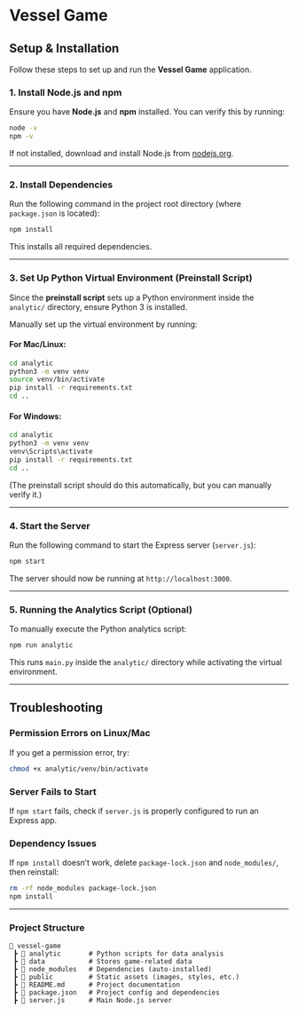 # Vessel Game

## Setup & Installation

Follow these steps to set up and run the **Vessel Game** application.

### **1. Install Node.js and npm**
Ensure you have **Node.js** and **npm** installed. You can verify this by running:

```sh
node -v
npm -v
```

If not installed, download and install Node.js from [nodejs.org](https://nodejs.org/).

---
### **2. Install Dependencies**
Run the following command in the project root directory (where `package.json` is located):

```sh
npm install
```

This installs all required dependencies.

---
### **3. Set Up Python Virtual Environment (Preinstall Script)**
Since the **preinstall script** sets up a Python environment inside the `analytic/` directory, ensure Python 3 is installed.

Manually set up the virtual environment by running:

#### **For Mac/Linux**:
```sh
cd analytic
python3 -m venv venv
source venv/bin/activate
pip install -r requirements.txt
cd ..
```

#### **For Windows**:
```sh
cd analytic
python3 -m venv venv
venv\Scripts\activate
pip install -r requirements.txt
cd ..
```

(The preinstall script should do this automatically, but you can manually verify it.)

---
### **4. Start the Server**
Run the following command to start the Express server (`server.js`):

```sh
npm start
```

The server should now be running at `http://localhost:3000`.

---
### **5. Running the Analytics Script (Optional)**
To manually execute the Python analytics script:

```sh
npm run analytic
```

This runs `main.py` inside the `analytic/` directory while activating the virtual environment.

---
## **Troubleshooting**

### **Permission Errors on Linux/Mac**
If you get a permission error, try:
```sh
chmod +x analytic/venv/bin/activate
```

### **Server Fails to Start**
If `npm start` fails, check if `server.js` is properly configured to run an Express app.

### **Dependency Issues**
If `npm install` doesn’t work, delete `package-lock.json` and `node_modules/`, then reinstall:

```sh
rm -rf node_modules package-lock.json
npm install
```

---

### **Project Structure**
```
📂 vessel-game
 ┣ 📂 analytic       # Python scripts for data analysis
 ┣ 📂 data           # Stores game-related data
 ┣ 📂 node_modules   # Dependencies (auto-installed)
 ┣ 📂 public         # Static assets (images, styles, etc.)
 ┣ 📜 README.md      # Project documentation
 ┣ 📜 package.json   # Project config and dependencies
 ┣ 📜 server.js      # Main Node.js server
```
